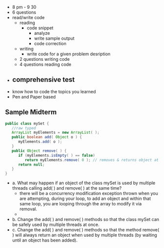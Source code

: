- 8 pm - 9 30
- 6 questions
- read/write code
	- reading
		- code snippet
			- analyze
			- write sample output
			- code correction
	- writing
		- write code for a given problem desription
	- 2 questions writing code
	- 4 questions reading code
- comprehensive test 
	- 
- know how to code the topics you learned
- Pen and Paper based
## Sample Midterm
```java
public class mySet {  
   //raw typed
   ArrayList myElements = new ArrayList( );  
   public boolean add( Object o ) {  
      myElements.add( o );  
   }  
   public Object remove( ) {  
      if (myElements.isEmpty( ) == false)  
         return myElements.remove( 0 ); // removes & returns object at position 0  
      return null;  
   }  
}
```
- a. What may happen if an object of the class mySet is used by multiple threads calling add( ) and remove( ) at the same time?
	- there will be a concurrency modification exception thrown when you are attempting, during your loop, to add an object and within that same loop, you are looping through the array to modify it via removal. 
	- 
- b. Change the add( ) and remove( ) methods so that the class mySet can be safely used by multiple threads at once.
- c. Change the add( ) and remove( ) methods so that the method remove( ) will always return an object when used by multiple threads (by waiting until an object has been added).
